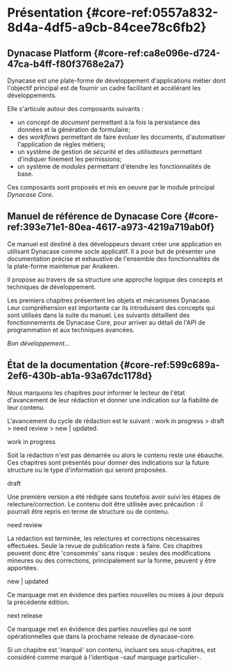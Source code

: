 # Présentation {#core-ref:0557a832-8d4a-4df5-a9cb-84cee78c6fb2}

## Dynacase Platform {#core-ref:ca8e096e-d724-47ca-b4ff-f80f3768e2a7}

Dynacase est une plate-forme de développement d'applications métier dont l'objectif principal est de fournir un cadre facilitant et accélérant les développements.

Elle s'articule autour des composants suivants :

* un concept de *document* permettant à la fois la persistance des données et la génération de formulaire;
* des *workflows* permettant de faire évoluer les documents, d'automatiser l'application de règles métiers;
* un système de gestion de *sécurité* et des *utilisateurs* permettant d'indiquer finement les permissions;
* un système de *modules* permettant d'étendre les fonctionnalités de base.

Ces composants sont proposés et mis en oeuvre par le module principal *Dynacase Core*. 

## Manuel de référence de Dynacase Core {#core-ref:393e71e1-80ea-4617-a973-4219a719ab0f}

Ce manuel est destiné à des développeurs devant créer une application en
utilisant Dynacase comme socle applicatif.  Il a pour but de présenter une
documentation précise et exhaustive de l'ensemble des fonctionnalités de la
plate-forme  maintenue par Anakeen.

Il propose au travers de sa structure une approche logique des concepts et
techniques de développement.

Les premiers chapitres présentent les objets et mécanismes Dynacase. Leur
compréhension est importante car  ils introduisent des concepts qui sont
utilisés dans la suite du manuel.  Les suivants détaillent des fonctionnements
de Dynacase Core, pour arriver au détail de l'API de programmation  et aux
techniques avancées.

_Bon développement..._

## État de la documentation {#core-ref:599c689a-2ef6-430b-ab1a-93a67dc1178d}

Nous marquons les chapitres pour informer le lecteur de l'état d'avancement de
leur rédaction et donner une  indication sur la fiabilité de leur contenu.

L'avancement du cycle de rédaction est le suivant : 
<span class="flag wip">work in progress</span> > 
<span class="flag draft">draft</span> > 
<span class="flag need-review">need review</span> > 
<span class="flag new">new | updated</span>.

<span class="flag wip">work in progress</span> 
    
Soit la rédaction n'est pas démarrée ou alors le contenu reste une ébauche.  Ces
chapitres sont présentés pour donner des indications sur la future structure ou
le type d'information  qui seront proposées.

<span class="flag draft">draft</span>

Une première version a été rédigée sans toutefois avoir suivi les étapes de
relecture/correction.  Le contenu doit être utilisée avec précaution : il
pourrait être repris en terme de structure ou de contenu.

<span class="flag need-review">need review</span>

La rédaction est terminée, les relectures et corrections nécessaires effectuées.
Seule la revue de publication reste à faire. Ces chapitres peuvent donc être
'consommés' sans risque :  seules des modifications mineures ou des corrections,
principalement sur la forme, peuvent y être apportées.

<span class="flag new">new | updated</span>

Ce marquage met en évidence des parties nouvelles ou mises à jour depuis la
précédente édition.

<span class="flag next-release">next release</span>

Ce marquage met en évidence des parties nouvelles qui ne sont opérationnelles que
dans la prochaine release de dynacase-core.

Si un chapitre est 'marqué' son contenu, incluant ses sous-chapitres, est
considéré comme marqué à l'identique  -sauf marquage particulier-.



[^1]: Le Case Management est une évolutions des stratégies comme le BPM ou le travail collaboratif. 
Elle s'adapte de façon transverse à l'évolution des besoins de l'organisation, tout en permettant un 
contrôle et une traçabilité complète des opérations. Les outils de Case Management permettent de mettre 
en œuvre un très grand nombre de procédures comme le traitement des réclamations, l'ouverture de comptes, 
la gestion de projets, le suivi des faits techniques...
